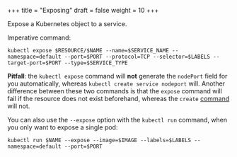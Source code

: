 +++
title = "Exposing"
draft = false
weight = 10
+++

Expose a Kubernetes object to a service.

Imperative command:

```shell
kubectl expose $RESOURCE/$NAME --name=$SERVICE_NAME --namespace=default --port=$PORT --protocol=TCP --selector=$LABELS --target-port=$PORT --type=$SERVICE_TYPE
```

**Pitfall**: the `kubectl expose` command will **not** generate the `nodePort` field for you automatically, whereas `kubectl create service nodeport` will. Another difference between these two commands is that the `expose` command will fail if the resource does not exist beforehand, whereas the `create` [command](/portfolio/kubernetes/nodeport/) will not.

You can also use the `--expose` option with the `kubectl run` command, when you only want to expose a single pod:

```shell
kubectl run $NAME --expose --image=$IMAGE --labels=$LABELS --namespace=default --port=$PORT
```
